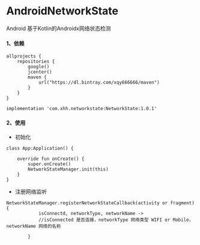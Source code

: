 # AndroidNetworkState
Android 基于Kotlin的Androidx网络状态检测
#### 1、依赖

```
allprojects {
    repositories {
        google()
        jcenter()
        maven {
            url("https://dl.bintray.com/xqy666666/maven")
        }
    }
}
```
```
implementation 'com.xhh.networkstate:NetworkState:1.0.1'
```
#### 2、使用

* 初始化

```
class App:Application() {

    override fun onCreate() {
        super.onCreate()
        NetworkStateManager.init(this)
    }
}
```
* 注册网络监听

```
NetworkStateManager.registerNetworkStateCallback(activity or fragment){
            isConnectd, networkType, networkName ->
            //isConnected 是否连接，networkType 网络类型 WIFI or Mobile，networkName 网络的名称

        }
```
